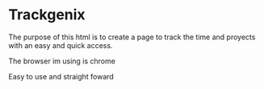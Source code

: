 # Trackgenix
The purpose of this html is to create a page to track the time and proyects with an easy and quick access.

The browser im using is chrome

Easy to use and straight foward